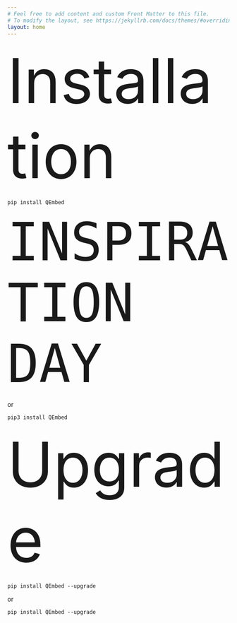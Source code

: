 ```yaml
---
# Feel free to add content and custom Front Matter to this file.
# To modify the layout, see https://jekyllrb.com/docs/themes/#overriding-theme-defaults
layout: home
---
```



<span style="font-size:10em;">Installation</span>

`pip install QEmbed`

<span style="font-size: 10em;">`INSPIRATION DAY`</span>

or

`pip3 install QEmbed`

<span style="font-size:10em;">Upgrade</span>

`pip install QEmbed --upgrade`

or 

`pip install QEmbed --upgrade`

